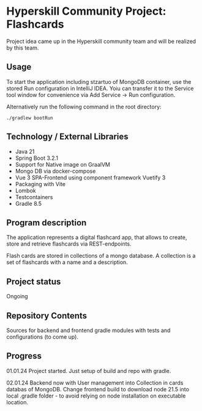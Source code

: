 # Hyperskill Community Project: Flashcards

Project idea came up in the Hyperskill community team and will be realized by this team.

## Usage
To start the application including stzartuo of MongoDB container, use the stored Run configuration in IntelliJ IDEA.
Yoiu can transfer it to the Service tool window for convenience via Add Service -> Run configuration.

Alternatively run the following command in the root directory:

```shell
./gradlew bootRun
```

## Technology / External Libraries

- Java 21
- Spring Boot 3.2.1
- Support for Native image on GraalVM
- Mongo DB via docker-compose
- Vue 3 SPA-Frontend using component framework Vuetify 3
- Packaging with Vite
- Lombok
- Testcontainers
- Gradle 8.5

## Program description

The application represents a digital flashcard app, that allows to create, store and retrieve flashcards via REST-endpoints.

Flash cards are stored in collections of a mongo database. A collection is a set of flashcards with a name and a description.

## Project status

Ongoing

## Repository Contents

Sources for backend and frontend gradle modules with tests and configurations (to come up).

## Progress

01.01.24 Project started. Just setup of build and repo with gradle.

02.01.24 Backend now with User management into Collection in cards databas of MongoDB. Change frontend build to download
node 21.5 into local .gradle folder - to avoid relying on node installation on executable location.
